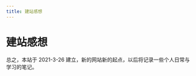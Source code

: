 ```yaml
---
title: 建站感想
---
```


# 建站感想

总之，本站于 2021-3-26 建立，新的网站新的起点，以后将记录一些个人日常与学习的笔记。
<ClientOnly>
<demo></demo>
</ClientOnly>
